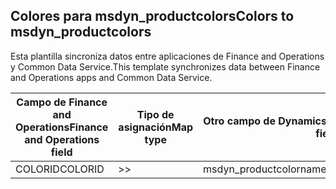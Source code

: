 ## <a name="colors-to-msdyn_productcolors"></a><span data-ttu-id="c6f01-101">Colores para msdyn_productcolors</span><span class="sxs-lookup"><span data-stu-id="c6f01-101">Colors to msdyn_productcolors</span></span>

<span data-ttu-id="c6f01-102">Esta plantilla sincroniza datos entre aplicaciones de Finance and Operations y Common Data Service.</span><span class="sxs-lookup"><span data-stu-id="c6f01-102">This template synchronizes data between Finance and Operations apps and Common Data Service.</span></span>

<span data-ttu-id="c6f01-103">Campo de Finance and Operations</span><span class="sxs-lookup"><span data-stu-id="c6f01-103">Finance and Operations field</span></span> | <span data-ttu-id="c6f01-104">Tipo de asignación</span><span class="sxs-lookup"><span data-stu-id="c6f01-104">Map type</span></span> | <span data-ttu-id="c6f01-105">Otro campo de Dynamics 365</span><span class="sxs-lookup"><span data-stu-id="c6f01-105">Other Dynamics 365 field</span></span> | <span data-ttu-id="c6f01-106">Valor predeterminado</span><span class="sxs-lookup"><span data-stu-id="c6f01-106">Default value</span></span>
---|---|---|---
<span data-ttu-id="c6f01-107">COLORID</span><span class="sxs-lookup"><span data-stu-id="c6f01-107">COLORID</span></span> | >> | <span data-ttu-id="c6f01-108">msdyn_productcolorname</span><span class="sxs-lookup"><span data-stu-id="c6f01-108">msdyn_productcolorname</span></span> | 
